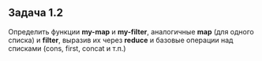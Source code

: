 ## Задача 1.2

Определить функции **my-map** и **my-filter**, аналогичные **map** (для одного списка) и **filter**, выразив их через **reduce** и базовые операции над списками (cons, first, concat и т.п.)
